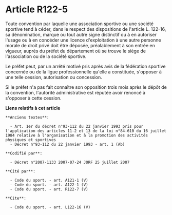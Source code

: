 # Article R122-5

Toute convention par laquelle une association sportive ou une société sportive tend à céder, dans le respect des dispositions
de l'article L. 122-16, sa dénomination, marque ou tout autre signe distinctif ou à en autoriser l'usage ou à en concéder une
licence d'exploitation à une autre personne morale de droit privé doit être déposée, préalablement à son entrée en vigueur,
auprès du préfet du département où se trouve le siège de l'association ou de la société sportive. 

Le préfet peut, par un arrêté motivé pris après avis de la fédération sportive concernée ou de la ligue professionnelle
qu'elle a constituée, s'opposer à une telle cession, autorisation ou concession. 

Si le préfet n'a pas fait connaître son opposition trois mois après le dépôt de la convention, l'autorité administrative est
réputée avoir renoncé à s'opposer à cette cession.

**Liens relatifs à cet article**

	**Anciens textes**:

	  - Art. 1er du décret n°93-112 du 22 janvier 1993 pris pour l'application des articles 11-2 et 13 de la loi n°84-610 du 16 juillet 1984 relative à l'organisation et à la promotion des activités physiques et sportives
	  - Décret n°93-112 du 22 janvier 1993 - art. 1 (Ab)

	**Codifié par**:

	  - Décret n°2007-1133 2007-07-24 JORF 25 juillet 2007

	**Cité par**:

	  - Code du sport. - art. A121-1 (V)
	  - Code du sport. - art. A122-1 (V)
	  - Code du sport. - art. R122-7 (V)

	**Cite**:

	  - Code du sport. - art. L122-16 (V)
